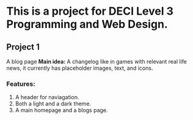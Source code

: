  # This is a project for DECI Level 3 Programming and Web Design.

## Project 1
A blog page
**Main idea:** A changelog like in games with relevant real life news, it currently has placeholder images, text, and icons.

### Features:
1. A header for naviagation.
2. Both a light and a dark theme.
3. A main homepage and a blogs page.
